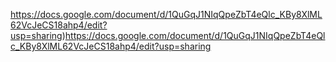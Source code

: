 https://docs.google.com/document/d/1QuGqJ1NIqQpeZbT4eQlc_KBy8XlML62VcJeCS18ahp4/edit?usp=sharing)https://docs.google.com/document/d/1QuGqJ1NIqQpeZbT4eQlc_KBy8XlML62VcJeCS18ahp4/edit?usp=sharing
